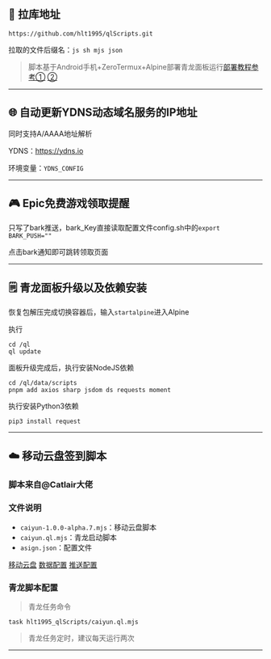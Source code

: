 ## 🔗 拉库地址

```plaintext
https://github.com/hlt1995/qlScripts.git
```

拉取的文件后缀名：`js sh mjs json`

> 脚本基于Android手机+ZeroTermux+Alpine部署青龙面板运行[部署教程参考①](https://blog.csdn.net/a18065597272/article/details/132633015)  [②](https://blog.csdn.net/a18065597272/article/details/129752658?ops_request_misc=&request_id=&biz_id=102&utm_term=%E9%9D%92%E9%BE%99%E9%9D%A2%E6%9D%BF2.15%E6%81%A2%E5%A4%8D%E5%8C%85&utm_medium=distribute.pc_search_result.none-task-blog-2~all~sobaiduweb~default-3-129752658.142^v102^pc_search_result_base5&spm=1018.2226.3001.4187)
---

## 🌐 自动更新YDNS动态域名服务的IP地址

同时支持A/AAAA地址解析

YDNS：https://ydns.io

环境变量：`YDNS_CONFIG`

---

## 🎮️ Epic免费游戏领取提醒

只写了bark推送，bark_Key直接读取配置文件config.sh中的`export BARK_PUSH=""`

点击bark通知即可跳转领取页面

---

## 🗒️ 青龙面板升级以及依赖安装

恢复包解压完成切换容器后，输入`startalpine`进入Alpine

执行
```
cd /ql
ql update

```

面板升级完成后，执行安装NodeJS依赖
```
cd /ql/data/scripts
pnpm add axios sharp jsdom ds requests moment
```

执行安装Python3依赖
```
pip3 install request
```
---

## ☁️ 移动云盘签到脚本

### 脚本来自@Catlair大佬

### 文件说明

- `caiyun-1.0.0-alpha.7.mjs`：移动云盘脚本
- `caiyun.ql.mjs`：青龙启动脚本
- `asign.json`：配置文件

[移动云盘](https://as.js.cool/reference/caiyun)
[数据配置](https://as.js.cool/start/config)
[推送配置](https://as.js.cool/reference/push)

### 青龙脚本配置

> 青龙任务命令
```
task hlt1995_qlScripts/caiyun.ql.mjs
```

> 青龙任务定时，建议每天运行两次

---
